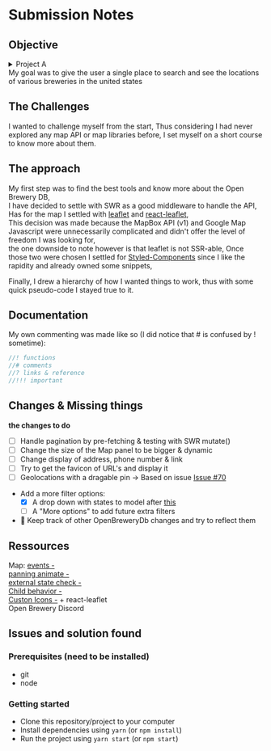 # Submission Notes

## Objective

<details>
<summary>Project A</summary>
The client wants to create a web app that allows users to browse and view breweries. They have proposed using [this API](https://www.openbrewerydb.org/).
</details>
My goal was to give the user a single place to search and see the locations of various breweries in the united states

## The Challenges

I wanted to challenge myself from the start,
Thus considering I had never explored any map API or map libraries before,
I set myself on a short course to know more about them.

## The approach

My first step was to find the best tools and know more about the Open Brewery DB,  
I have decided to settle with SWR as a good middleware to handle the API,  
Has for the map I settled with [leaflet](https://leafletjs.com/) and [react-leaflet](https://react-leaflet.js.org/),  
This decision was made because the MapBox API (v1) and Google Map Javascript were unnecessarily complicated and didn't offer the level of freedom I was looking for,  
the one downside to note however is that leaflet is not SSR-able,
Once those two were chosen I settled for [Styled-Components](https://styled-components.com/showcase) since I like the rapidity and already owned some snippets,

Finally, I drew a hierarchy of how I wanted things to work, thus with some quick pseudo-code I stayed true to it.

## Documentation
My own commenting was made like so (I did notice that # is confused by ! sometime):  
```javascript
//! functions  
//# comments  
//? links & reference  
//!!! important  
```

## Changes & Missing things
**the changes to do**
- [ ] Handle pagination by pre-fetching & testing with SWR mutate()
- [ ] Change the size of the Map panel to be bigger & dynamic
- [ ] Change display of address, phone number & link
- [ ] Try to get the favicon of URL's and display it
- [ ] Geolocations with a dragable pin -> Based on issue [Issue #70](https://github.com/openbrewerydb/openbrewerydb-rails-api/issues/70#issue-912366562)

- Add a more filter options:
  - [X] A drop down with states to model after [this](https://inkplant.com/code/state-latitudes-longitudes)
  - [ ] A "More options" to add future extra filters

- 🦔 Keep track of other OpenBreweryDb changes and try to reflect them 

## Ressources
Map:
[events - ](https://react-leaflet.js.org/docs/example-events)  
[panning animate -](https://react-leaflet.js.org/docs/example-animated-panning)  
[external state check -](https://react-leaflet.js.org/docs/example-external-state)  
[Child behavior -](https://react-leaflet.js.org/docs/api-components/#evented-behavior)  
[Custon Icons -](https://leafletjs.com/examples/custom-icons/) + react-leaflet  
Open Brewery Discord  


## Issues and solution found



### Prerequisites (need to be installed)
  - git
  - node

### Getting started
  - Clone this repository/project to your computer
  - Install dependencies using `yarn` (or `npm install`)
  - Run the project using `yarn start` (or `npm start`)
